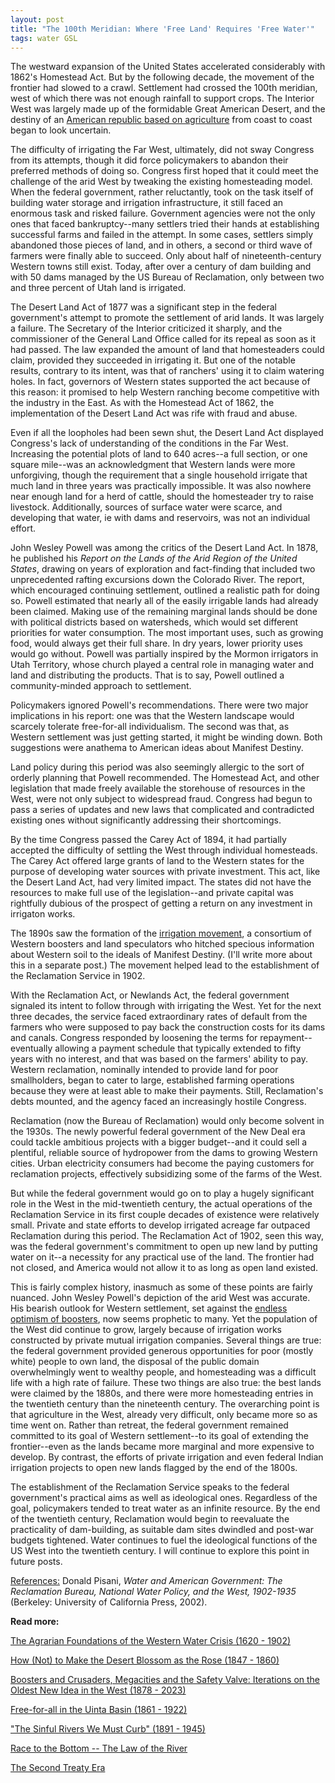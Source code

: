 ```yaml
---
layout: post
title: "The 100th Meridian: Where 'Free Land' Requires 'Free Water'"
tags: water GSL
---
```


The westward expansion of the United States accelerated considerably with 1862's Homestead Act. But by the following decade, the movement of the frontier had slowed to a crawl. Settlement had crossed the 100th meridian, west of which there was not enough rainfall to support crops. The Interior West was largely made up of the formidable Great American Desert, and the destiny of an <a href="http://natehousley.com/2023/11/25/Agrarian-Foundations.html">American republic based on agriculture</a> from coast to coast began to look uncertain.

The difficulty of irrigating the Far West, ultimately, did not sway Congress from its attempts, though it did force policymakers to abandon their preferred methods of doing so. Congress first hoped that it could meet the challenge of the arid West by tweaking the existing homesteading model. When the federal government, rather reluctantly, took on the task itself of building water storage and irrigation infrastructure, it still faced an enormous task and risked failure. Government agencies were not the only ones that faced bankruptcy--many settlers tried their hands at establishing successful farms and failed in the attempt. In some cases, settlers simply abandoned those pieces of land, and in others, a second or third wave of farmers were finally able to succeed. Only about half of nineteenth-century Western towns still exist. Today, after over a century of dam building and with 50 dams managed by the US Bureau of Reclamation, only between two and three percent of Utah land is irrigated. 

The Desert Land Act of 1877 was a significant step in the federal government's attempt to promote the settlement of arid lands. It was largely a failure. The Secretary of the Interior criticized it sharply, and the commissioner of the General Land Office called for its repeal as soon as it had passed. The law expanded the amount of land that homesteaders could claim, provided they succeeded in irrigating it. But one of the notable results, contrary to its intent, was that of ranchers' using it to claim watering holes. In fact, governors of Western states supported the act because of this reason: it promised to help Western ranching become competitive with the industry in the East. As with the Homestead Act of 1862, the implementation of the Desert Land Act was rife with fraud and abuse.

Even if all the loopholes had been sewn shut, the Desert Land Act displayed Congress's lack of understanding of the conditions in the Far West. Increasing the potential plots of land to 640 acres--a full section, or one square mile--was an acknowledgment that Western lands were more unforgiving, though the requirement that a single household irrigate that much land in three years was practically impossible. It was also nowhere near enough land for a herd of cattle, should the homesteader try to raise livestock. Additionally, sources of surface water were scarce, and developing that water, ie with dams and reservoirs, was not an individual effort.  

John Wesley Powell was among the critics of the Desert Land Act. In 1878, he published his <i>Report on the Lands of the Arid Region of the United States</i>, drawing on years of exploration and fact-finding that included two unprecedented rafting excursions down the Colorado River. The report, which encouraged continuing settlement, outlined a realistic path for doing so. Powell estimated that nearly all of the easily irrigable lands had already been claimed. Making use of the remaining marginal lands should be done with political districts based on watersheds, which would set different priorities for water consumption. The most important uses, such as growing food, would always get their full share. In dry years, lower priority uses would go without. Powell was partially inspired by the Mormon irrigators in Utah Territory, whose church played a central role in managing water and land and distributing the products. That is to say, Powell outlined a community-minded approach to settlement.

Policymakers ignored Powell's recommendations. There were two major implications in his report: one was that the Western landscape would scarcely tolerate free-for-all individualism. The second was that, as Western settlement was just getting started, it might be winding down. Both suggestions were anathema to American ideas about Manifest Destiny.

Land policy during this period was also seemingly allergic to the sort of orderly planning that Powell recommended. The Homestead Act, and other legislation that made freely available the storehouse of resources in the West, were not only subject to widespread fraud. Congress had begun to pass a series of updates and new laws that complicated and contradicted existing ones without significantly addressing their shortcomings. 

By the time Congress passed the Carey Act of 1894, it had partially accepted the difficulty of settling the West through individual homesteads. The Carey Act offered large grants of land to the Western states for the purpose of developing water sources with private investment. This act, like the Desert Land Act, had very limited impact. The states did not have the resources to make full use of the legislation--and private capital was rightfully dubious of the prospect of getting a return on any investment in irrigaton works.

The 1890s saw the formation of the [irrigation movement](https://natehousley.com/2024/01/10/Boosters-and-Crusaders.html), a consortium of Western boosters and land speculators who hitched specious information about Western soil to the ideals of Manifest Destiny. (I'll write more about this in a separate post.) The movement helped lead to the establishment of the Reclamation Service in 1902.

With the Reclamation Act, or Newlands Act, the federal government signaled its intent to follow through with irrigating the West. Yet for the next three decades, the service faced extraordinary rates of default from the farmers who were supposed to pay back the construction costs for its dams and canals. Congress responded by loosening the terms for repayment--eventually allowing a payment schedule that typically extended to fifty years with no interest, and that was based on the farmers' ability to pay. Western reclamation, nominally intended to provide land for poor smallholders, began to cater to large, established farming operations because they were at least able to make their payments. Still, Reclamation's debts mounted, and the agency faced an increasingly hostile Congress.

Reclamation (now the Bureau of Reclamation) would only become solvent in the 1930s. The newly powerful federal government of the New Deal era could tackle ambitious projects with a bigger budget--and it could sell a plentiful, reliable source of hydropower from the dams to growing Western cities. Urban electricity consumers had become the paying customers for reclamation projects, effectively subsidizing some of the farms of the West.

But while the federal government would go on to play a hugely significant role in the West in the mid-twentieth century, the actual operations of the Reclamation Service in its first couple decades of existence were relatively small. Private and state efforts to develop irrigated acreage far outpaced Reclamation during this period. The Reclamation Act of 1902, seen this way, was the federal government's commitment to open up new land by putting water on it--a necessity for any practical use of the land. The frontier had not closed, and America would not allow it to as long as open land existed.

This is fairly complex history, inasmuch as some of these points are fairly nuanced. John Wesley Powell's depiction of the arid West was accurate. His bearish outlook for Western settlement, set against the [endless optimism of boosters](https://natehousley.com/2024/01/10/Boosters-and-Crusaders.html), now seems prophetic to many. Yet the population of the West did continue to grow, largely because of irrigation works constructed by private mutual irrigation companies. Several things are true: the federal government provided generous opportunities for poor (mostly white) people to own land, the disposal of the public domain overwhelmingly went to wealthy people, and homesteading was a difficult life with a high rate of failure. These two things are also true: the best lands were claimed by the 1880s, and there were more homesteading entries in the twentieth century than the nineteenth century. The overarching point is that agriculture in the West, already very difficult, only became more so as time went on. Rather than retreat, the federal government remained committed to its goal of Western settlement--to its goal of extending the frontier--even as the lands became more marginal and more expensive to develop. By contrast, the efforts of private irrigation and even federal Indian irrigation projects to open new lands flagged by the end of the 1800s. 

The establishment of the Reclamation Service speaks to the federal government's practical aims as well as ideological ones. Regardless of the goal, policymakers tended to treat water as an infinite resource. By the end of the twentieth century, Reclamation would begin to reevaluate the practicality of dam-building, as suitable dam sites dwindled and post-war budgets tightened. Water continues to fuel the ideological functions of the US West into the twentieth century. I will continue to explore this point in future posts.

<u>References:</u>
Donald Pisani, <i>Water and American Government: The Reclamation Bureau, National Water Policy, and the West, 1902-1935</i> (Berkeley: University of California Press, 2002).

**Read more:**
<p>
<p><a href="https://natehousley.com/2023/11/25/Agrarian-Foundations.html">The Agrarian Foundations of the Western Water Crisis (1620 - 1902)</a>
<p></p><a href="https://natehousley.com/2023/12/21/How-Not-to-Make-the-Desert-Blossom-as-the-Rose.html">How (Not) to Make the Desert Blossom as the Rose (1847 - 1860)</a>
<p></p><a href="https://natehousley.com/2024/01/10/Boosters-and-Crusaders.html">Boosters and Crusaders, Megacities and the Safety Valve: Iterations on the Oldest New Idea in the West (1878 - 2023)</a>
<p></p><a href="https://natehousley.com/2024/02/01/Free-for-All.html">Free-for-all in the Uinta Basin (1861 - 1922)</a>
</p>
<p><a href="https://natehousley.com/2024/02/25/Sinful-Rivers-We-Must-Curb.html">"The Sinful Rivers We Must Curb" (1891 - 1945)</a></p>
<p><a href="https://natehousley.com/2024/03/08/Race-to-the-Bottom.html">Race to the Bottom -- The Law of the River</a>
<p><a href="https://natehousley.com/2024/03/20/Our-Last-Major-Water-Resource.html>Our Last Major Water Resource -- The Central Utah Project</a>
<p><a href="https://natehousley.com/2024/03/25/Second-Treaty-Era.html>The Second Treaty Era</a>
